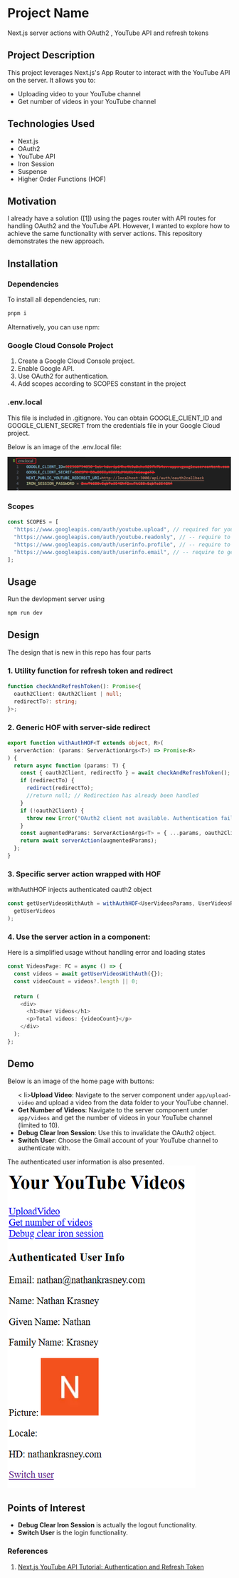 
<h1>Project Name</h1>
 Next.js server actions with OAuth2 , YouTube API and refresh tokens 

<h2>Project Description</h2>
This project leverages Next.js's App Router to interact with the YouTube API on the server. It allows you to:
<ul>
<li>Uploading video to your YouTube channel</li>
<li>Get number of videos in your YouTube channel</li>
</ul>

<h2>Technologies Used</h2> 
<ul> 
<li>Next.js</li> 
<li>OAuth2</li> 
<li>YouTube API</li> 
<li>Iron Session</li> 
<li>Suspense</li> 
<li>Higher Order Functions (HOF)</li> 
</ul>

<h2>Motivation</h2>
I already have a solution (<a id='reference1'>[1]</a>) using the pages router with API routes for handling OAuth2 and the YouTube API. However, I wanted to explore how to achieve the same functionality with server actions. This repository demonstrates the new approach.


<h2>Installation</h2>

<h3>Dependencies</h3>
To install all dependencies, run:

```ts
pnpm i
``` 

Alternatively, you can use npm:

<h3>Google Cloud Console Project</h3>
  <ol>
    <li>Create a Google Cloud Console project.</li>
    <li>Enable Google API.</li>
    <li>Use OAuth2 for authentication.</li>
    <li>Add scopes according to SCOPES constant in the project</li>
  </ol>

 
<h3>.env.local</h3>
This file is included in .gitignore. You can obtain GOOGLE_CLIENT_ID and GOOGLE_CLIENT_SECRET from the credentials file in your Google Cloud project.

Below is an image of the .env.local file:

<img src='./figs/env-local.png'/>

<h3>Scopes</h3>

```ts
const SCOPES = [
  "https://www.googleapis.com/auth/youtube.upload", // required for youtube.videos.insert and youtube.thumbnails.set,
  "https://www.googleapis.com/auth/youtube.readonly", // -- require to get video list
  "https://www.googleapis.com/auth/userinfo.profile", // -- require to get user profile
  "https://www.googleapis.com/auth/userinfo.email", // -- require to get user email
];
```


<h2>Usage</h2>
Run the devlopment server using

```bash
npm run dev
```

<h2>Design</h2>
The design that is new in this repo has four parts  

<h3>1. Utility function for refresh token and redirect</h3>

```ts
function checkAndRefreshToken(): Promise<{
  oauth2Client: OAuth2Client | null;
  redirectTo?: string;
}>;
```

<h3>2. Generic HOF with server-side redirect</h3>

```ts
export function withAuthHOF<T extends object, R>(
  serverAction: (params: ServerActionArgs<T>) => Promise<R>
) {
  return async function (params: T) {
    const { oauth2Client, redirectTo } = await checkAndRefreshToken();
    if (redirectTo) {
      redirect(redirectTo);
      //return null; // Redirection has already been handled
    }
    if (!oauth2Client) {
      throw new Error("OAuth2 client not available. Authentication failed but missing redirectTo");
    }
    const augmentedParams: ServerActionArgs<T> = { ...params, oauth2Client };
    return await serverAction(augmentedParams);
  };
}
```

<h3>3. Specific server action wrapped with HOF</h3>
withAuthHOF injects authenticated oauth2 object  

```ts
const getUserVideosWithAuth = withAuthHOF<UserVideosParams, UserVideosResult>(
  getUserVideos
);
```

<h3>4. Use the server action in a component:</h3>
Here is a simplified usage without handling error and loading states

```ts
const VideosPage: FC = async () => {
  const videos = await getUserVideosWithAuth({});
  const videoCount = videos?.length || 0;

  return (
    <div>
      <h1>User Videos</h1>
      <p>Total videos: {videoCount}</p>
    </div>
  );
};
```


<h2>Demo</h2>

Below is an image of the home page with buttons:

<ul> <
li><strong>Upload Video</strong>: Navigate to the server component under <code>app/upload-video</code> and upload a video from the data folder to your YouTube channel.</li> 
<li><strong>Get Number of Videos</strong>: Navigate to the server component under <code>app/videos</code> and get the number of videos in your YouTube channel (limited to 10).</li> 
<li><strong>Debug Clear Iron Session</strong>: Use this to invalidate the OAuth2 object.</li> 
<li><strong>Switch User</strong>: Choose the Gmail account of your YouTube channel to authenticate with.</li> 
</ul> The authenticated user information is also presented.

<img src='./figs/index.png'/>

 
<h2>Points of Interest</h2>
<ul> <li><strong>Debug Clear Iron Session</strong> is actually the logout functionality.</li> <li><strong>Switch User</strong> is the login functionality.</li> </ul>

<h3>References</h3>
<ol> <li id='reference1'><a href='https://www.youtube.com/watch?v=jD6u7X2rYew'>Next.js YouTube API Tutorial: Authentication and Refresh Token</a></li> </ol>

